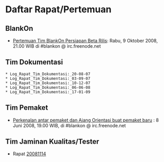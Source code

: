 # Daftar Rapat/Pertemuan

## BlankOn
  * [Pertemuan Tim BlankOn Persiapan Beta Rilis](/09102008): Rabu, 9 Oktober 2008, 21.00 WIB di #blankon @ irc.freenode.net

## Tim Dokumentasi
    * Log_Rapat_Tim_Dokumentasi:_20-08-07
    * Log_Rapat_Tim_Dokumentasi:_03-09-07
    * Log_Rapat_Tim_Dokumentasi:_10-12-07
    * Log_Rapat_Tim_Dokumentasi:_06-06-08
    * Log_Rapat_Tim_Dokumentasi:_17-01-09

## Tim Pemaket
  * [Perkenalan antar pemaket dan Ajang Orientasi buat pemaket baru](/TimPengembang/Pemaket/08052008) : 8 Juni 2008, 19.00 WIB, di #blankon @ irc.freenode.net

## Tim Jaminan Kualitas/Tester
  * Rapat [20081114](/TimPengembang/JaminanKualitas/14112008.md)


